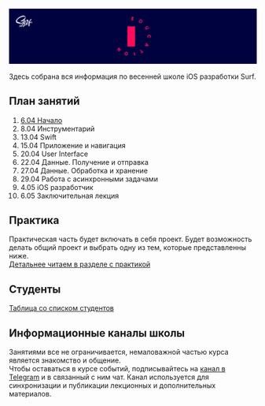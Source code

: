 ![Banner](images/banner.png)

Здесь собрана вся информация по весенней школе iOS разработки Surf.

## План занятий

1. [6.04 Начало](lectures/lecture01/README.md)
2. 8.04 Инструментарий
3. 13.04 Swift
4. 15.04 Приложение и навигация
5. 20.04 User Interface
6. 22.04 Данные. Получение и отправка
7. 27.04 Данные. Обработка и хранение
8. 29.04 Работа с асинхронными задачами
9. 4.05 iOS разработчик
10. 6.05 Заключительная лекция

## Практика

Практическая часть будет включать в себя проект. Будет возможность делать общий проект и выбрать одну из тем, которые представленны ниже.<br>
[Детальнее читаем в разделе с практикой](practice.md)

## Студенты

[Таблица со списком студентов](students.md)

## Информационные каналы школы

Занятиями все не ограничивается, немаловажной частью курса является знакомство и общение.<br>
Чтобы оставаться в курсе событий, подписывайтесь на [канал в Telegram](https://teleg.run/joinchat/AAAAAFeXjQYEGUGmy9twUg) и в связанный с ним чат.
Канал используется для синхронизации и публикации лекционных и дополнительных материалов.
